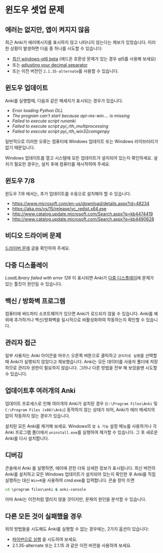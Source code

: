 # 윈도우 셋업 문제

<!-- toc -->

## 에러는 없지만, 앱이 켜지지 않음

최근 Anki가 에러메시지를 표시하지 않고 나타나지 않는다는 제보가 있었습니다.
이러한 상황이 발생하면 다음 중 하나를 시도할 수 있습니다:

- [최신 windows-qt6 beta](https://apps.ankiweb.net/downloads/beta/?C=N&O=D) (애드온 호환성 문제가 있는 경우 qt5를 사용해 보세요)
- 또는 [adjusting your decimal separator](https://forums.ankiweb.net/t/windows-update-broke-anki/1822/75)
- 또는 이전 버전인 `2.1.35-alternate`를 사용할 수 있습니다.

## 윈도우 업데이트

Anki를 실행할때, 다음과 같은 메세지가 표시되는 경우가 있습니다.

- _Error loading Python DLL_
- _The program can't start because api-ms-win.... is missing_
- _Failed to execute script runanki_
- _Failed to execute script pyi_rth_multiprocessing_
- _Failed to execute script pyi_rth_win32comgenpy_

일반적으로 이러한 오류는 컴퓨터에 Windows 업데이트 또는 Windows 라이브러리가 없기 때문입니다.

Windows 업데이트를 열고 시스템에 모든 업데이트가 설치되어 있는지 확인하세요.
설치가 필요한 경우는, 설치 후에 컴퓨터를 재시작하여 주세요.

## 윈도우 7/8

윈도우 7/8 에서는, 추가 업데이트를 수동으로 설치해야 할 수 있습니다.

- <https://www.microsoft.com/en-us/download/details.aspx?id=48234>
- <https://aka.ms/vs/15/release/vc_redist.x64.exe>
- <http://www.catalog.update.microsoft.com/Search.aspx?q=kb4474419>
- <http://www.catalog.update.microsoft.com/Search.aspx?q=kb4490628>

## 비디오 드라이버 문제

[드라이버 문제](./display-issues.md) 글을 확인하여 주세요.

## 다중 디스플레이

_LoadLibrary failed with error 126_ 이 표시되면 Anki가 [다중 디스플레이](https://forums.ankiweb.net/t/error-126-on-open-anki-desktop/13967)에 문제가 있는 툴킷이 원인일 수 있습니다.

## 백신 / 방화벽 프로그램

컴퓨터에 써드파티 소프트웨어가 있으면 Anki가 로드되지 않을 수 있습니다.
Anki를 예외에 추가하거나 백신/방화벽을 일시적으로 비활성화하여 작동하는지 확인할 수 있습니다.

## 관리자 접근

일부 사용자는 Anki 아이콘을 마우스 오른쪽 버튼으로 클릭하고 `관리자로 실행`을 선택할 때 Anki가 실행되지 않았다고 제보했습니다.
Anki는 모든 데이터를 사용자 폴더에 저장하므로 관리자 권한이 필요하지 않습니다.
그러나 다른 방법을 전부 해 보았을땐 시도할 수 있습니다.

## 업데이트후 여러개의 Anki

업데이트 프로세스로 인해 여러개의 Anki가 설치된 경우 (`C:\Program Files\Anki` 및 `C:\Program Files (x86)\Anki`)
동작하지 않는 상태가 되어, Anki가 에러 메세지의 없이 작동하지 않는 경우가 있습니다.

설치된 모든 Anki를 제거해 보세요. Windows의 `앱 & 기능` 설정 메뉴를 사용하거나
각 Anki 프로그램 폴더에서 `uninstall.exe`를 실행하여 제거할 수 있습니다.
그 후 새로운 Anki를 다시 설치합니다.

## 디버깅

콘솔에서 Anki 를 실행하면, 에러에 관한 더욱 상세한 정보가 표시됩니다.
최신 버전의 Anki를 설치하고 모든 Windows 업데이트가 설치되어 있는지 확인한 후
Anki를 직접 실행하는 대신 `Win+R`을 사용하여 cmd.exe를 입력합니다. 콘솔 창이 뜨면

```bat
cd \program files\anki & anki-console
```

아마 Anki는 이전처럼 열리지 않을 것이지만, 문제의 원인을 분석할 수 있습니다.

## 다른 모든 것이 실패했을 경우

위의 방법들을 시도해도 Anki를 실행할 수 없는 경우에는, 2가지 옵션이 있습니다:

- [파이썬으로 실행](https://faqs.ankiweb.net/running-from-python.html) 을 시도하여 보세요.
- 2.1.35-alternate 또는 2.1.15 과 같은 이전 버전을 사용하여 보세요.
